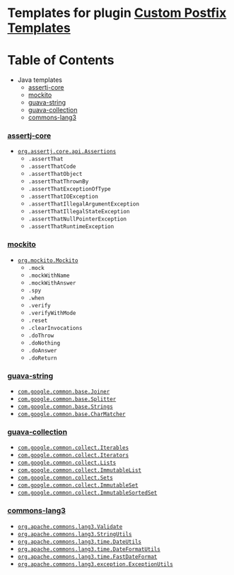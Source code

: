 Templates for plugin [Custom Postfix Templates](https://plugins.jetbrains.com/plugin/9862-custom-postfix-templates)
==================================

Table of Contents
=================
* Java templates
    * [assertj-core](#assertj-core)
    * [mockito](#mockito)
    * [guava-string](#guava-string)
    * [guava-collection](#guava-collection)
    * [commons-lang3](#commons-lang3)

### [assertj-core](http://joel-costigliola.github.io/assertj/)
- [`org.assertj.core.api.Assertions`](templates/assertj-core.postfixTemplates)
    - `.assertThat`
    - `.assertThatCode`
    - `.assertThatObject`
    - `.assertThatThrownBy`
    - `.assertThatExceptionOfType`
    - `.assertThatIOException`
    - `.assertThatIllegalArgumentException`
    - `.assertThatIllegalStateException`
    - `.assertThatNullPointerException`
    - `.assertThatRuntimeException`

### [mockito](https://site.mockito.org/)
- [`org.mockito.Mockito`](templates/mockito.postfixTemplates)
    - `.mock`
    - `.mockWithName`
    - `.mockWithAnswer`
    - `.spy`
    - `.when`
    - `.verify`
    - `.verifyWithMode`
    - `.reset`
    - `.clearInvocations`
    - `.doThrow`
    - `.doNothing`
    - `.doAnswer`
    - `.doReturn`

### [guava-string](https://github.com/google/guava/wiki/StringsExplained)
- [`com.google.common.base.Joiner`](templates/guava-string.postfixTemplates)
- [`com.google.common.base.Splitter`](templates/guava-string.postfixTemplates)
- [`com.google.common.base.Strings`](templates/guava-string.postfixTemplates)
- [`com.google.common.base.CharMatcher`](templates/guava-string.postfixTemplates)

### [guava-collection](https://github.com/google/guava/wiki/CollectionUtilitiesExplained)
- [`com.google.common.collect.Iterables`](templates/guava-collection.postfixTemplates)
- [`com.google.common.collect.Iterators`](templates/guava-collection.postfixTemplates)
- [`com.google.common.collect.Lists`](templates/guava-collection.postfixTemplates)
- [`com.google.common.collect.ImmutableList`](templates/guava-collection.postfixTemplates)
- [`com.google.common.collect.Sets`](templates/guava-collection.postfixTemplates)
- [`com.google.common.collect.ImmutableSet`](templates/guava-collection.postfixTemplates)
- [`com.google.common.collect.ImmutableSortedSet`](templates/guava-collection.postfixTemplates)

### [commons-lang3](https://commons.apache.org/proper/commons-lang/)
- [`org.apache.commons.lang3.Validate`](templates/commons-lang3.postfixTemplates)
- [`org.apache.commons.lang3.StringUtils`](templates/commons-lang3.postfixTemplates)
- [`org.apache.commons.lang3.time.DateUtils`](templates/commons-lang3.postfixTemplates)
- [`org.apache.commons.lang3.time.DateFormatUtils`](templates/commons-lang3.postfixTemplates)
- [`org.apache.commons.lang3.time.FastDateFormat`](templates/commons-lang3.postfixTemplates)
- [`org.apache.commons.lang3.exception.ExceptionUtils`](templates/commons-lang3.postfixTemplates)